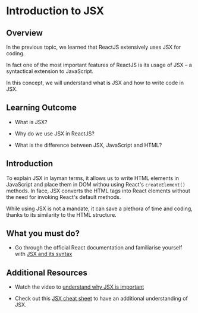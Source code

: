 ﻿# Introduction to JSX

## Overview

In the previous topic, we learned that ReactJS extensively uses JSX for coding.


In fact one of the most important features of ReactJS is its usage of JSX – a syntactical extension to JavaScript. 

In this concept, we will understand what is JSX and how to write code in JSX.

## Learning Outcome
-	What is JSX?

-	Why do we use JSX in ReactJS?

-	What is the difference between JSX, JavaScript and HTML?


## Introduction

To explain JSX in layman terms, it allows us to write HTML elements in JavaScript and place them in DOM withou using React's ```createElement()``` methods. In face, JSX converts the HTML tags into React elements without the need for invoking React's default methods.

While using JSX is not a mandate, it can save a plethora of time and coding, thanks to its similarity to the HTML structure.

## What you must do?

-	Go through the official React documentation and familiarise yourself with [JSX and its syntax](https://reactjs.org/docs/introducing-jsx.html) 

## Additional Resources

-	Watch the video to [understand why JSX is important](https://www.youtube.com/watch?v=x7cQ3mrcKaY)

-	Check out this [JSX cheat sheet](https://frontarm.com/james-k-nelson/jsx-live-cheatsheet/) to have an additional understanding of JSX.

